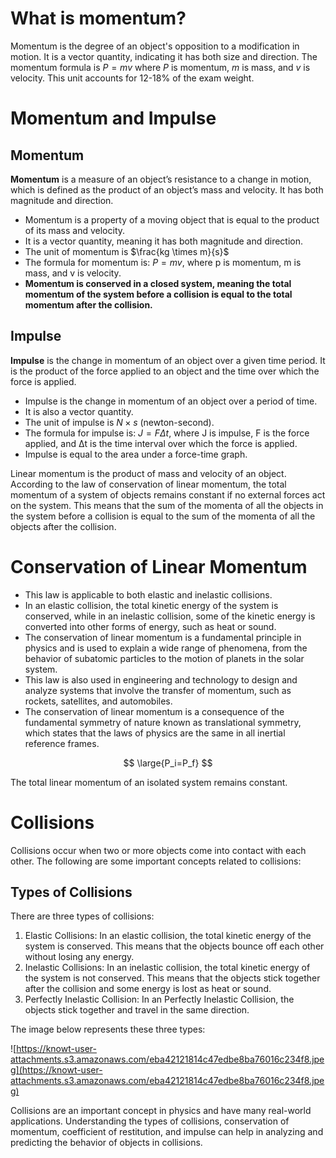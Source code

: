 # What is momentum?

Momentum is the degree of an object's opposition to a modification in motion. It is a vector quantity, indicating it has both size and direction. The momentum formula is $P=mv$ where $P$ is momentum, $m$ is mass, and $v$ is velocity. This unit accounts for 12-18% of the exam weight.

# Momentum and Impulse

## Momentum

**Momentum** is a measure of an object’s resistance to a change in motion, which is defined as the product of an object’s mass and velocity. It has both magnitude and direction.

- Momentum is a property of a moving object that is equal to the product of its mass and velocity.
- It is a vector quantity, meaning it has both magnitude and direction.
- The unit of momentum is $\frac{kg \times m}{s}$
- The formula for momentum is: $P=mv$, where p is momentum, m is mass, and v is velocity.
- **Momentum is conserved in a closed system, meaning the total momentum of the system before a collision is equal to the total momentum after the collision.**

## Impulse

**Impulse** is the change in momentum of an object over a given time period. It is the product of the force applied to an object and the time over which the force is applied.

- Impulse is the change in momentum of an object over a period of time.
- It is also a vector quantity.
- The unit of impulse is $N \times s$ (newton-second).
- The formula for impulse is: $J=F \Delta t$, where J is impulse, F is the force applied, and Δt is the time interval over which the force is applied.
- Impulse is equal to the area under a force-time graph.

Linear momentum is the product of mass and velocity of an object. According to the law of conservation of linear momentum, the total momentum of a system of objects remains constant if no external forces act on the system. This means that the sum of the momenta of all the objects in the system before a collision is equal to the sum of the momenta of all the objects after the collision.

# Conservation of Linear Momentum

- This law is applicable to both elastic and inelastic collisions.
- In an elastic collision, the total kinetic energy of the system is conserved, while in an inelastic collision, some of the kinetic energy is converted into other forms of energy, such as heat or sound.
- The conservation of linear momentum is a fundamental principle in physics and is used to explain a wide range of phenomena, from the behavior of subatomic particles to the motion of planets in the solar system.
- This law is also used in engineering and technology to design and analyze systems that involve the transfer of momentum, such as rockets, satellites, and automobiles.
- The conservation of linear momentum is a consequence of the fundamental symmetry of nature known as translational symmetry, which states that the laws of physics are the same in all inertial reference frames.

$$ \large{P_i=P_f} $$


The total linear momentum of an isolated system remains constant.

# Collisions

Collisions occur when two or more objects come into contact with each other. The following are some important concepts related to collisions:

## Types of Collisions

There are three types of collisions:

1. Elastic Collisions: In an elastic collision, the total kinetic energy of the system is conserved. This means that the objects bounce off each other without losing any energy.
2. Inelastic Collisions: In an inelastic collision, the total kinetic energy of the system is not conserved. This means that the objects stick together after the collision and some energy is lost as heat or sound.
3. Perfectly Inelastic Collision: In an Perfectly Inelastic Collision, the objects stick together and travel in the same direction.

The image below represents these three types:

![https://knowt-user-attachments.s3.amazonaws.com/eba42121814c47edbe8ba76016c234f8.jpeg](https://knowt-user-attachments.s3.amazonaws.com/eba42121814c47edbe8ba76016c234f8.jpeg)

Collisions are an important concept in physics and have many real-world applications. Understanding the types of collisions, conservation of momentum, coefficient of restitution, and impulse can help in analyzing and predicting the behavior of objects in collisions.